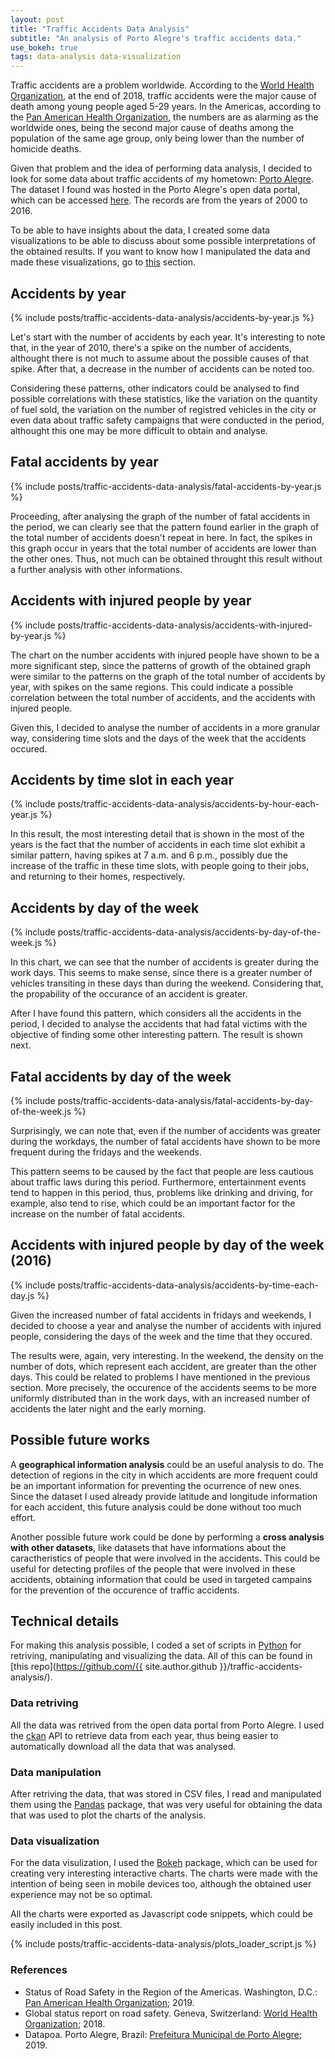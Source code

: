 ```yaml
---
layout: post
title: "Traffic Accidents Data Analysis"
subtitle: "An analysis of Porto Alegre's traffic accidents data."
use_bokeh: true
tags: data-analysis data-visualization
---
```


Traffic accidents are a problem worldwide. According to the [World Health Organization](https://www.who.int/), at the end of 2018, traffic accidents were the major cause of death among young people aged 5-29 years. In the Americas, according to the [Pan American Health Organization](https://www.paho.org/), the numbers are as alarming as the worldwide ones, being the second major cause of deaths among the population of the same age group, only being lower than the number of homicide deaths. 

Given that problem and the idea of performing data analysis, I decided to look for some data about traffic accidents of my hometown: [Porto Alegre](https://en.wikipedia.org/wiki/Porto_Alegre). The dataset I found was hosted in the Porto Alegre's open data portal, which can be accessed [here](http://datapoa.com.br/). The records are from the years of 2000 to 2016.

To be able to have insights about the data, I created some data visualizations to be able to discuss about some possible interpretations of the obtained results. If you want to know how I manipulated the data and made these visualizations, go to [this](#technical-details) section.

## Accidents by year
{% include posts/traffic-accidents-data-analysis/accidents-by-year.js %}

Let's start with the number of accidents by each year. It's interesting to note that, in the year of 2010, there's a spike on the number of accidents, althought there is not much to assume about the possible causes of that spike. After that, a decrease in the number of accidents can be noted too. 

Considering these patterns, other indicators could be analysed to find possible correlations with these statistics, like the variation on the quantity of fuel sold, the variation on the number of registred vehicles in the city or even data about traffic safety campaigns that were conducted in the period, althought this one may be more difficult to obtain and analyse.    

## Fatal accidents by year
{% include posts/traffic-accidents-data-analysis/fatal-accidents-by-year.js %}

Proceeding, after analysing the graph of the number of fatal accidents in the period, we can clearly see that the pattern found earlier in the graph of the total number of accidents doesn't repeat in here. In fact, the spikes in this graph occur in years that the total number of accidents are lower than the other ones. Thus, not much can be obtained throught this result without a further analysis with other informations.

## Accidents with injured people by year
{% include posts/traffic-accidents-data-analysis/accidents-with-injured-by-year.js %}

The chart on the number accidents with injured people have shown to be a more significant step, since the patterns of growth of the obtained graph were similar to the patterns on the graph of the total number of accidents by year, with spikes on the same regions. This could indicate a possible correlation between the total number of accidents, and the accidents with injured people.

Given this, I decided to analyse the number of accidents in a more granular way, considering time slots and the days of the week that the accidents occured.

## Accidents by time slot in each year
{% include posts/traffic-accidents-data-analysis/accidents-by-hour-each-year.js %}

In this result, the most interesting detail that is shown in the most of the years is the fact that the number of accidents in each time slot exhibit a similar pattern, having spikes at 7 a.m. and 6 p.m., possibly due the increase of the traffic in these time slots, with people going to their jobs, and returning to their homes, respectively.

## Accidents by day of the week
{% include posts/traffic-accidents-data-analysis/accidents-by-day-of-the-week.js %}

In this chart, we can see that the number of accidents is greater during the work days. This seems to make sense, since there is a greater number of vehicles transiting in these days than during the weekend. Considering that, the propability of the occurance of an accident is greater.

After I have found this pattern, which considers all the accidents in the period, I decided to analyse the accidents that had fatal victims with the objective of finding some other interesting pattern. The result is shown next. 

## Fatal accidents by day of the week
{% include posts/traffic-accidents-data-analysis/fatal-accidents-by-day-of-the-week.js %}

Surprisingly, we can note that, even if the number of accidents was greater during the workdays, the number of fatal accidents have shown to be more frequent during the fridays and the weekends. 

This pattern seems to be caused by the fact that people are less cautious about traffic laws during this period. Furthermore, entertainment events tend to happen in this period, thus, problems like drinking and driving, for example, also tend to rise, which could be an important factor for the increase on the number of fatal accidents.

## Accidents with injured people by day of the week (2016)
{% include posts/traffic-accidents-data-analysis/accidents-by-time-each-day.js %} 

Given the increased number of fatal accidents in fridays and weekends, I decided to choose a year and analyse the number of accidents with injured people, considering the days of the week and the time that they occured. 

The results were, again, very interesting. In the weekend, the density on the number of dots, which represent each accident, are greater than the other days. This could be related to problems I have mentioned in the previous section. More precisely, the occurence of the accidents seems to be more uniformly distributed than in the work days, with an increased number of accidents the later night and the early morning.

## Possible future works

A **geographical information analysis** could be an useful analysis to do. The detection of regions in the city in which accidents are more frequent could be an important information for preventing the ocurrence of new ones. Since the dataset I used already provide latitude and longitude information for each accident, this future analysis could be done without too much effort. 

Another possible future work could be done by performing a **cross analysis with other datasets**, like datasets that have informations about the caractheristics of people that were involved in the accidents. This could be useful for detecting profiles of the people that were involved in these accidents, obtaining information that could be used in targeted campains for the prevention of the occurence of traffic accidents.

## Technical details

For making this analysis possible, I coded a set of scripts in [Python](https://en.wikipedia.org/wiki/Python_%28programming_language%29) for retriving, manipulating and visualizing the data. All of this can be found in [this repo](https://github.com/{{ site.author.github }}/traffic-accidents-analysis/).

### Data retriving
    
All the data was retrived from the open data portal from Porto Alegre. I used the [ckan](https://ckan.org/) API to retrieve data from each year, thus being easier to automatically download all the data that was analysed.  

### Data manipulation
    
After retriving the data, that was stored in CSV files, I read and manipulated them using the [Pandas](https://pandas.pydata.org/) package, that was very useful for obtaining the data that was used to plot the charts of the analysis.

### Data visualization

For the data visulization, I used the [Bokeh](https://bokeh.pydata.org/) package, which can be used for creating very interesting interactive charts. The charts were made with the intention of being seen in mobile devices too, although the obtained user experience may not be so optimal. 

All the charts were exported as Javascript code snippets, which could be easily included in this post.

{% include posts/traffic-accidents-data-analysis/plots_loader_script.js %}

### References

- Status of Road Safety in the Region of the Americas. Washington, D.C.: [Pan American Health Organization](https://www.paho.org/); 2019.
- Global status report on road safety. Geneva, Switzerland: [World Health Organization](https://www.who.int/); 2018.
- Datapoa. Porto Alegre, Brazil: [Prefeitura Municipal de Porto Alegre](https://prefeitura.poa.br); 2019.
